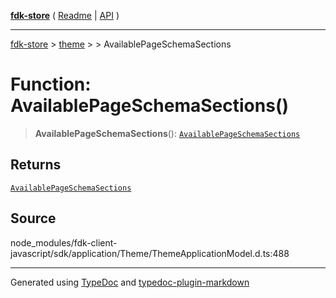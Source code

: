 [**fdk-store**](../../../README.md) ( [Readme](../../../README.md) \| [API](../../../API.md) )

---

[fdk-store](../../../API.md) > [theme](../../README.md) > [<internal>](../README.md) > AvailablePageSchemaSections

# Function: AvailablePageSchemaSections()

> **AvailablePageSchemaSections**(): [`AvailablePageSchemaSections`](../type-aliases/type-alias.AvailablePageSchemaSections.md)

## Returns

[`AvailablePageSchemaSections`](../type-aliases/type-alias.AvailablePageSchemaSections.md)

## Source

node_modules/fdk-client-javascript/sdk/application/Theme/ThemeApplicationModel.d.ts:488

---

Generated using [TypeDoc](https://typedoc.org/) and [typedoc-plugin-markdown](https://www.npmjs.com/package/typedoc-plugin-markdown)
